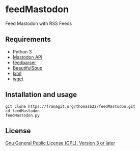 # feedMastodon

Feed Mastodon with RSS Feeds

## Requirements

* Python 3
* [Mastodon API](https://github.com/halcy/Mastodon.py)
* [feedparser](https://github.com/kurtmckee/feedparser)
* [BeautifulSoup](https://www.crummy.com/software/BeautifulSoup/)
* [lxml](http://lxml.de/)
* [wget](https://bitbucket.org/techtonik/python-wget/src)

## Installation and usage

```
git clone https://framagit.org/thomasb22/feedMastodon.git
cd feedMastodon
feedMastodon.py
```

## License

[Gnu General Public License (GPL), Version 3 or later](https://www.gnu.org/licenses/gpl-3.0.html#SEC1)
